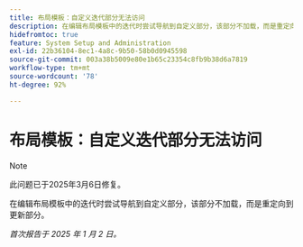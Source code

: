 ```yaml
---
title: 布局模板：自定义迭代部分无法访问
description: 在编辑布局模板中的迭代时尝试导航到自定义部分，该部分不加载，而是重定向到更新部分。
hidefromtoc: true
feature: System Setup and Administration
exl-id: 22b36104-8ec1-4a8c-9b50-58b0d0945598
source-git-commit: 003a38b5009e80e1b65c23354c8fb9b38d6a7819
workflow-type: tm+mt
source-wordcount: '78'
ht-degree: 92%

---
```


# 布局模板：自定义迭代部分无法访问

>[!NOTE]
>
>此问题已于2025年3月6日修复。

在编辑布局模板中的迭代时尝试导航到自定义部分，该部分不加载，而是重定向到更新部分。

_首次报告于 2025 年 1 月 2 日。_
